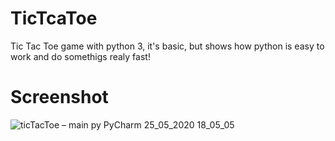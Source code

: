 # TicTcaToe
Tic Tac Toe game with python 3, it's basic, but shows how python is easy to work and do somethigs realy fast!
# Screenshot
![ticTacToe – main py PyCharm 25_05_2020 18_05_05](https://user-images.githubusercontent.com/61989944/83635046-ee8c0100-a579-11ea-9b77-0d6450ce9d09.png)

